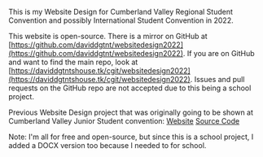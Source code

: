 This is my Website Design for Cumberland Valley Regional Student Convention and possibly International Student Convention in 2022.

This website is open-source. There is a mirror on GitHub at [https://github.com/daviddgtnt/websitedesign2022](https://github.com/daviddgtnt/websitedesign2022). If you are on GitHub and want to find the main repo, look at [https://daviddgtntshouse.tk/cgit/websitedesign2022](https://daviddgtntshouse.tk/cgit/websitedesign2022). Issues and pull requests on the GitHub repo are not accepted due to this being a school project.

Previous Website Design project that was originally going to be shown at Cumberland Valley Junior Student convention:
[Website](https://daviddgtnt.github.io/school) [Source Code](https://github.com/daviddgtnt/school)

Note: I'm all for free and open-source, but since this is a school project, I added a DOCX version too because I needed to for school.